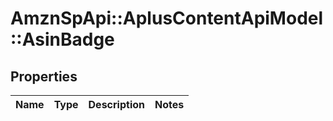 # AmznSpApi::AplusContentApiModel::AsinBadge

## Properties
Name | Type | Description | Notes
------------ | ------------- | ------------- | -------------

